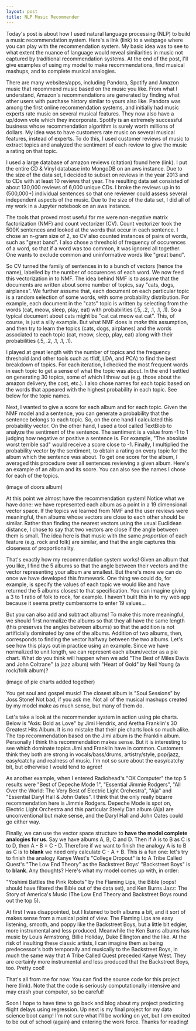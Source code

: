 ```yaml
---
layout: post
title: NLP Music Recommender
---
```


Today's post is about how I used natural language processing (NLP) to build a music recommendation system. Here's a link (link) to a webpage where you can play with the recommendation system. My basic idea was to see to what extent the nuance of language would reveal similarities in music not captured by traditional recommendation systems. At the end of the post, I'll give examples of using my model to make recommendations, find musical mashups, and to complete musical analogies. 

There are many websites/apps, including Pandora, Spotify and  Amazon music that recommend music based on the music you like. From what I understand, Amazon's recommendations are generated by finding what other users with purchase history similar to yours also like. Pandora was among the first online recommendation systems, and initially had music experts rate music on several musical features. They now also have a up/down vote which they incorporate. Spotify is an extremely successful business whose recommendation algorithm is surely worth millions of dollars. My idea was to have customers rate music on several musical features, instead of experts. To do this, I used customer reviews of music to extract topics and analyzed the sentiment of each review to give the music a rating on that topic.

I used a large database of amazon reviews (citation) found here (link). I put the entire CD & Vinyl database into MongoDB on an aws instance. Due to the size of the data set, I decided to subset on reviews in the year 2013 and to CDs with at least 10 reviews that year. The resulting data set consisted of about 130,000 reviews of 6,000 unique CDs. I broke the reviews up in to (500,000+) individual sentences so that one reviewer could assess several independent aspects of the music. Due to the size of the data set, I did all of my work in a Jupyter notebook on an aws instance.

The tools that proved most useful for me were non-negative matrix factorization (NMF) and count vectorizer (CV). Count vectorizer took the 500K sentences and looked at the words that occur in each sentence. I chose an n-gram size of 2, so CV also counted instances of pairs of words, such as "great band". I also chose a threshold of frequency of occurences of a word, so that if a word was too common, it was ignored all together. One wants to exclude common and uninformative words like "great band".

So CV turned the family of sentences in to a bunch of vectors (hence the name), labelled by the number of occurences of each word. We now feed this vectorization in to NMF. The idea behind NMF is to assume that the documents are written about some number of topics, say "cats, dogs, airplanes". We further assume that, each document on each particular topic is a random selection of some words, with some probability distribution. For example, each document in the "cats" topic is written by selecting from the words (cat, meow, sleep, play, eat) with probabilities (.5, .2, .1, .1, .1). So a typical document about cats might be "cat cat meow eat cat". This, of course, is just a silly example. But what NMF does is *make* this assumption, and then try to learn the topics (cats, dogs, airplanes) and the words associated to each topic (cat, meow, sleep, play, eat) along with their probabilities (.5, .2, .1, .1, .1).

I played at great length with the number of topics and the frequency threshold (and other tools such as tfidf, LDA, and PCA) to find the best breakdown of topics. For each iteration, I checked the most frequent words in each topic to get a sense of what the topic was about. In the end I settled on generating 30 topics, some of which I threw out (e.g. those about the amazon delivery, the cost, etc.). I also chose names for each topic based on the words that appeared with the highest probability in each topic. See below for the topic names.

Next, I wanted to give a score for each album and for each topic. Given the NMF model and a sentence, you can generate a probability that the sentence belongs to each topic. So, on the one hand I calculated this probability vector. On the other hand, I used a tool called TextBlob to analyze the sentiment of the sentence. The sentiment is a value from -1 to 1 judging how negative or positive a sentence is. For example, "The absolute worst terrible sad" would receive a score close to -1. Finally, I multiplied the probability vector by the sentiment, to obtain a rating on every topic for the album which the sentence was about. To get one score for the album, I averaged this procedure over all sentences reviewing a given album. Here's an example of an album and its score. You can also see the names I chose for each of the topics.

(image of doors album)

At this point we almost have the recommendation system! Notice what we have done: we have represented each album as a point in a 19 dimensional vector space. If the topics we learned from NMF and the user reviews were meaningful, then albums whose vectors are close to each other should be similar. Rather than finding the nearest vectors using the usual Euclidean distance, I chose to say that two vectors are close if the angle between them is small. The idea here is that music with the same *proportion* of each feature (e.g. rock and folk) are similar, and that the angle captures this closeness of proportionality. 

That's exactly how my recommendation system works! Given an album that you like, I find the 5 albums so that the angle between their vectors and the vector representing your album are smallest. But there's more we can do once we have developed this framework. One thing we could do, for example, is specify the values of each topic we would like and have returned the 5 albums closest to that specification. You can imagine giving a 3 to 1 ratio of folk to rock, for example. I haven't built this in to my web app because it seems pretty cumbersome to enter 19 values...

But you can also add and subtract albums! To make this more meaningful, we should first normalize the albums so that they all have the same length (this preserves the angles between albums) so that the addition is not artificially dominated by one of the albums.  Addition of two albums, then, corresponds to finding the vector halfway between the two albums. Let's see how this plays out in practice using an example. Since we have normalized to unit length, we can represent each album/vector as a pie chart. What do you think will happen when we add "The Best of Miles Davis and John Coltrane" (a jazz album) with "Heart of Gold" by Neil Young (a rock/folk album)?

(image of pie charts added together)

You get soul and gospel music! The closest album is "Soul Sessions" by Joss Stone! Not bad, if you ask me. Not all of the musical mashups created by my model make as much sense, but many of them do. 

Let's take a look at the recommender system in action using pie charts. Below is "Axis: Bold as Love" by Jimi Hendrix, and Aretha Franklin's 30 Greatest Hits Album. It is no mistake that their pie charts look so much alike. The top recommendation based on the Jimi album is the Franklin album. Personally I think this recommendation makes sense. But it is interesting to see which dominate topics Jimi and Franklin have in common. Customers think they both are strong in vocals/bass/drums, artistry/style, pop/jazz, easy/catchy and realness of music. I'm not so sure about the easy/catchy bit, but otherwise I would tend to agree!

As another example, when I entered Radiohead's "OK Computer" the top 5 results were "Best of Depeche Mode 1", "Essential Jimmie Rodgers", "All Over the World: The Very Best of Electric Light Orchestra", "Aja" and "Essential Daryl Hall & John Oates". I think that the only really bizarre recommendation here is Jimmie Rodgers. Depeche Mode is spot on, Electric Light Orchestra and this particular Steely Dan album (Aja) are unconventional but make sense, and the Daryl Hall and John Oates could go either way.

Finally, we can use the vector space structure to **have the model complete analogies for us**. Say we have albums A, B, C and D. Then if A is to B as C is to D, then A - B = C - D. Therefore if we want to finish the analogy A is to B as C is to **blank** we need only calculate C - A + B. This is a fun one: let's try to finish the analogy Kanye West's "College Dropout" is to A Tribe Called Quest's "The Low End Theory" as the Backstreet Boys' "Backstreet Boys" is to **blank**. Any thoughts? Here's what my model comes up with, in order:

"Yoshimi Battles the Pink Robots" by the Flaming Lips, the Bible (oops! should have filtered the Bible out of the data set), and Ken Burns Jazz: The Story of America's Music (The Low End Theory and Backstreet Boys round out the top 5). 

At first I was disappointed, but I listened to both albums a bit, and it sort of makes sense from a musical point of view. The Flaming Lips are easy listening, smooth, and poppy like the Backstreet Boys, but a little bit edgier, more instrumental and less produced. Meanwhile the Ken Burns albums has music by Louis Armstrong, Billie Holiday, Duke Ellington and the like. At the risk of insulting these classic artists, I can imagine them as being predecessor's both temporally and musically to the Backstreet Boys, in much the same way that A Tribe Called Quest preceded Kanye West. They are certainly more instrumental and less produced that the Backstreet Boys, too. Pretty cool!

That's all from me for now. You can find the source code for this project here (link). Note that the code is seriously computationally intensive and may crash your computer, so be careful!

Soon I hope to have time to go back and blog about my project predicting flight delays using regression. Up next is my final project for my data science boot camp! I'm not sure what I'll be working on yet, but I *am* excited to be out of school (again) and entering the work force. Thanks for reading!